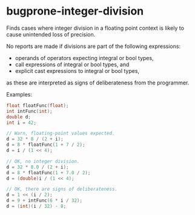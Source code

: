 # bugprone-integer-division

Finds cases where integer division in a floating point context is likely
to cause unintended loss of precision.

No reports are made if divisions are part of the following expressions:

  - operands of operators expecting integral or bool types,
  - call expressions of integral or bool types, and
  - explicit cast expressions to integral or bool types,

as these are interpreted as signs of deliberateness from the programmer.

Examples:

``` c++
float floatFunc(float);
int intFunc(int);
double d;
int i = 42;

// Warn, floating-point values expected.
d = 32 * 8 / (2 + i);
d = 8 * floatFunc(1 + 7 / 2);
d = i / (1 << 4);

// OK, no integer division.
d = 32 * 8.0 / (2 + i);
d = 8 * floatFunc(1 + 7.0 / 2);
d = (double)i / (1 << 4);

// OK, there are signs of deliberateness.
d = 1 << (i / 2);
d = 9 + intFunc(6 * i / 32);
d = (int)(i / 32) - 8;
```
